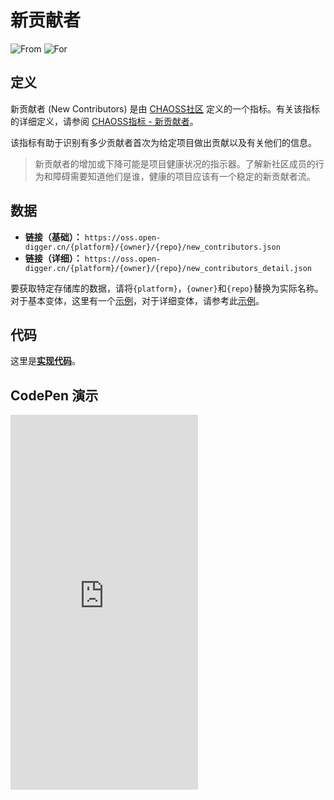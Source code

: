 # 新贡献者

![From](https://img.shields.io/badge/来自-CHAOSS-blue) ![For](https://img.shields.io/badge/用于-仓库-blue)

## 定义

新贡献者 (New Contributors) 是由 [CHAOSS社区](https://chaoss.community) 定义的一个指标。有关该指标的详细定义，请参阅 [CHAOSS指标 - 新贡献者](https://chaoss.community/zh-CN/kb/metric-new-contributors/)。

该指标有助于识别有多少贡献者首次为给定项目做出贡献以及有关他们的信息。

> 新贡献者的增加或下降可能是项目健康状况的指示器。了解新社区成员的行为和障碍需要知道他们是谁，健康的项目应该有一个稳定的新贡献者流。

## 数据

- **链接（基础）：** `https://oss.open-digger.cn/{platform}/{owner}/{repo}/new_contributors.json`
- **链接（详细）：** `https://oss.open-digger.cn/{platform}/{owner}/{repo}/new_contributors_detail.json`

要获取特定存储库的数据，请将`{platform}`，`{owner}`和`{repo}`替换为实际名称。对于基本变体，这里有一个[示例](https://oss.open-digger.cn/github/X-lab2017/open-digger/new_contributors.json)，对于详细变体，请参考此[示例](https://oss.open-digger.cn/github/X-lab2017/open-digger/new_contributors_detail.json)。

## 代码

这里是[**实现代码**](https://github.com/X-lab2017/open-digger/blob/master/src/metrics/chaoss.ts#L862)。

## CodePen 演示

<iframe height="600" scrolling="no" title="OpenDigger - [CHAOSS] Developer Status" src="https://codepen.io/frank-zsy/embed/RwBmpYZ?default-tab=js%2Cresult&editable=true" frameborder="no" loading="lazy" allowtransparency="true" allowfullscreen="true">
  See the Pen <a href="https://codepen.io/frank-zsy/pen/RwBmpYZ">
  OpenDigger - [CHAOSS] Developer Status</a> by Frank Zhao (<a href="https://codepen.io/frank-zsy">@frank-zsy</a>)
  on <a href="https://codepen.io">CodePen</a>.
</iframe>
